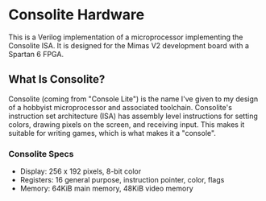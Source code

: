 # Consolite Hardware

This is a Verilog implementation of a microprocessor implementing the
Consolite ISA. It is designed for the Mimas V2 development board with a
Spartan 6 FPGA.

## What Is Consolite?

Consolite (coming from "Console Lite") is the name I've given to my design of a
hobbyist microprocessor and associated toolchain. Consolite's instruction set
architecture (ISA) has assembly level instructions for setting colors, drawing
pixels on the screen, and receiving input. This makes it suitable for writing
games, which is what makes it a "console".

### Consolite Specs

* Display: 256 x 192 pixels, 8-bit color
* Registers: 16 general purpose, instruction pointer, color, flags
* Memory: 64KiB main memory, 48KiB video memory
